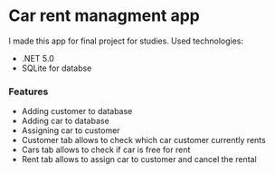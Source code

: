 # Car rent managment app
I made this app for final project for studies.
Used technologies:
  * .NET 5.0
  * SQLite for databse
  
### Features
  * Adding customer to database
  * Adding car to database
  * Assigning car to customer
  * Customer tab allows to check which car customer currently rents
  * Cars tab allows to check if car is free for rent
  * Rent tab allows to assign car to customer and cancel the rental
